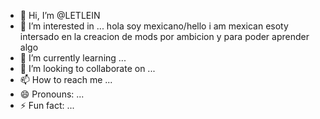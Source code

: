 - 👋 Hi, I’m @LETLEIN
- 👀 I’m interested in ... hola soy mexicano/hello i am mexican esoty intersado en la creacion de mods por ambicion y para poder aprender algo
- 🌱 I’m currently learning ...
- 💞️ I’m looking to collaborate on ...
- 📫 How to reach me ...
- 😄 Pronouns: ...
- ⚡ Fun fact: ...

<!---
LETLEIN/LETLEIN is a ✨ special ✨ repository because its `README.md` (this file) appears on your GitHub profile.
You can click the Preview link to take a look at your changes.
--->
